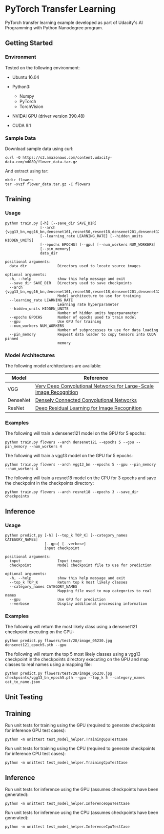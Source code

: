 # PyTorch Transfer Learning

PyTorch transfer learning example developed as part of Udacity's AI Programming with Python Nanodegree program.

## Getting Started
### Environment
Tested on the following environment:
- Ubuntu 16.04
- Python3:
    - Numpy
    - PyTorch
    - TorchVision

- NVIDAI GPU (driver version 390.48)
- CUDA 9.1

### Sample Data
Download sample data using curl:

```
curl -O https://s3.amazonaws.com/content.udacity-data.com/nd089/flower_data.tar.gz
```

And extract using tar:
```
mkdir flowers
tar -xvzf flower_data.tar.gz -C flowers
```

## Training
### Usage
```
python train.py [-h] [--save_dir SAVE_DIR]
                [--arch {vgg13_bn,vgg16_bn,densenet161,resnet50,resnet18,densenet201,densenet121,vgg19_bn,resnet34}]
                [--learning_rate LEARNING_RATE] [--hidden_units HIDDEN_UNITS]
                [--epochs EPOCHS] [--gpu] [--num_workers NUM_WORKERS]
                [--pin_memory]
                data_dir

positional arguments:
  data_dir              Directory used to locate source images

optional arguments:
  -h, --help            show this help message and exit
  --save_dir SAVE_DIR   Directory used to save checkpoints
  --arch {vgg13_bn,vgg16_bn,densenet161,resnet50,resnet18,densenet201,densenet121,vgg19_bn,resnet34}
                        Model architecture to use for training
  --learning_rate LEARNING_RATE
                        Learning rate hyperparameter
  --hidden_units HIDDEN_UNITS
                        Number of hidden units hyperparameter
  --epochs EPOCHS       Number of epochs used to train model
  --gpu                 Use GPU for training
  --num_workers NUM_WORKERS
                        Number of subprocesses to use for data loading
  --pin_memory          Request data loader to copy tensors into CUDA pinned
                        memory
```
### Model Architectures
The following model architectures are available:

| Model | Reference |
| --- | --- |
| VGG | [Very Deep Convolutional Networks for Large-Scale Image Recognition](https://arxiv.org/abs/1409.1556) |
| DenseNet | [Densely Connected Convolutional Networks](https://arxiv.org/abs/1608.06993) |
| ResNet | [Deep Residual Learning for Image Recognition](https://arxiv.org/abs/1512.03385) |

### Examples
The following will train a densenet121 model on the GPU for 5 epochs:

```
python train.py flowers --arch densenet121 --epochs 5 --gpu --pin_memory --num_workers 4
```

The following will train a vgg13 model on the GPU for 5 epochs:

```
python train.py flowers --arch vgg13_bn --epochs 5 --gpu --pin_memory --num_workers 4
```

The following will train a resnet18 model on the CPU for 3 epochs and save the checkpoint in the checkpoints directory:

```
python train.py flowers --arch resnet18 --epochs 3 --save_dir checkpoints
```

## Inference
### Usage
```
python predict.py [-h] [--top_k TOP_K] [--category_names CATEGORY_NAMES]
                  [--gpu] [--verbose]
                  input checkpoint

positional arguments:
  input                 Input image
  checkpoint            Model checkpoint file to use for prediction

optional arguments:
  -h, --help            show this help message and exit
  --top_k TOP_K         Return top k most likely classes
  --category_names CATEGORY_NAMES
                        Mapping file used to map categories to real names
  --gpu                 Use GPU for prediction
  --verbose             Display additional processing information
```
### Examples
The following will return the most likely class using a densenet121 checkpoint executing on the GPU:

```
python predict.py flowers/test/28/image_05230.jpg densenet121_epoch5.pth --gpu
```

The following will return the top 5 most likely classes using a vgg13 checkpoint in the checkpoints directory executing on the GPU and map classes to real names using a mapping file:

```
python predict.py flowers/test/28/image_05230.jpg checkpoints/vgg13_bn_epoch5.pth --gpu --top_k 5 --category_names cat_to_name.json
```
## Unit Testing
## Training
Run unit tests for training using the GPU (required to generate checkpoints for inference GPU test cases):

```
python -m unittest test_model_helper.TrainingGpuTestCase
```

Run unit tests for training using the CPU (required to generate checkpoints for inference CPU test cases):

```
python -m unittest test_model_helper.TrainingCpuTestCase
```
## Inference
Run unit tests for inference using the GPU (assumes checkpoints have been generated):

```
python -m unittest test_model_helper.InferenceGpuTestCase
```

Run unit tests for inference using the CPU (assumes checkpoints have been generated):

```
python -m unittest test_model_helper.InferenceCpuTestCase
```
